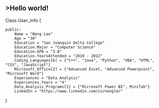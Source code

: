 ## >Hello world! 
Class User_Info
{

    public:
        Name = "Neng Lao"
        Age = "30"
        Education = "San Joanquin Delta College"
        Education.Major = "Computer Science"
        Education.GPA = "3.8"
        Education.YearsAttended = "2010 - 2012"
        Coding_Languages[6] = {"C++", "Java", "Python", "VBA", "HTML", "CSS", "JavaScript"}
        Microsoft_Office[2] = {"Advanced Excel, "Advanced Powerpoint", "Microsoft Word"}
        Experiences = "Data Analysis"
        Experiences.Years = "4"
        Data_Analysis_Programs[1] = {"Microsoft Power BI", MiniTab"}
        LinkedIn = "https://www.linkedin.com/in/nenglm/"
}

